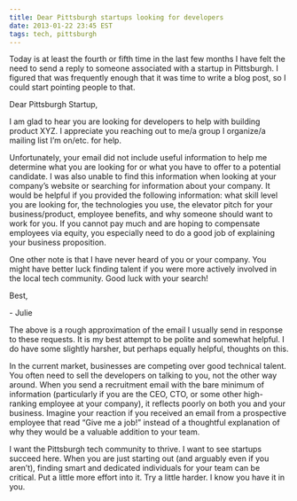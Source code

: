 ```yaml
---
title: Dear Pittsburgh startups looking for developers
date: 2013-01-22 23:45 EST
tags: tech, pittsburgh
---
```


Today is at least the fourth or fifth time in the last few months I have felt the need to send a reply to someone associated with a startup in Pittsburgh. I figured that was frequently enough that it was time to write a blog post, so I could start pointing people to that.

Dear Pittsburgh Startup,

I am glad to hear you are looking for developers to help with building product XYZ. I appreciate you reaching out to me/a group I organize/a mailing list I’m on/etc. for help.

Unfortunately, your email did not include useful information to help me determine what you are looking for or what you have to offer to a potential candidate. I was also unable to find this information when looking at your company’s website or searching for information about your company. It would be helpful if you provided the following information: what skill level you are looking for, the technologies you use, the elevator pitch for your business/product, employee benefits, and why someone should want to work for you. If you cannot pay much and are hoping to compensate employees via equity, you especially need to do a good job of explaining your business proposition.

One other note is that I have never heard of you or your company. You might have better luck finding talent if you were more actively involved in the local tech community. Good luck with your search!

Best,

\- Julie

The above is a rough approximation of the email I usually send in response to these requests. It is my best attempt to be polite and somewhat helpful. I do have some slightly harsher, but perhaps equally helpful, thoughts on this.

In the current market, businesses are competing over good technical talent. You often need to sell the developers on talking to you, not the other way around. When you send a recruitment email with the bare minimum of information (particularly if you are the CEO, CTO, or some other high-ranking employee at your company), it reflects poorly on both you and your business. Imagine your reaction if you received an email from a prospective employee that read “Give me a job!” instead of a thoughtful explanation of why they would be a valuable addition to your team.

I want the Pittsburgh tech community to thrive. I want to see startups succeed here. When you are just starting out (and arguably even if you aren’t), finding smart and dedicated individuals for your team can be critical. Put a little more effort into it. Try a little harder. I know you have it in you.
